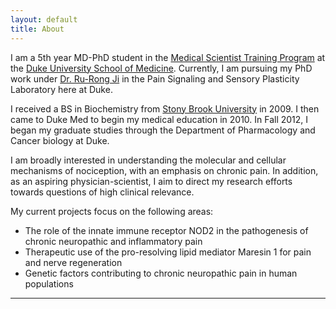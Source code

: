 ```yaml
---
layout: default
title: About
---
```


I am a 5th year MD-PhD student in the [Medical Scientist Training Program](http://mstp.duke.edu) at the [Duke University School of Medicine](http://dukemed.duke.edu). Currently, I am pursuing my PhD work under [Dr. Ru-Rong Ji](http://www.neuro.duke.edu/training-faculty/phd-training-faculty/ru-rong-ji) in the Pain Signaling and Sensory Plasticity Laboratory here at Duke. 

I received a BS in Biochemistry from [Stony Brook University](http://www.stonybrook.edu) in 2009. I then came to Duke Med to begin my medical education in 2010. In Fall 2012, I began my graduate studies through the Department of Pharmacology and Cancer biology at Duke. 

I am broadly interested in understanding the molecular and cellular mechanisms of nociception, with an emphasis on chronic pain. In addition, as an aspiring physician-scientist, I aim to direct my research efforts towards questions of high clinical relevance.

My current projects focus on the following areas:  

- The role of the innate immune receptor NOD2 in the pathogenesis of chronic neuropathic and inflammatory pain
- Therapeutic use of the pro-resolving lipid mediator Maresin 1 for pain and nerve regeneration
- Genetic factors contributing to chronic neuropathic pain in human populations

---
